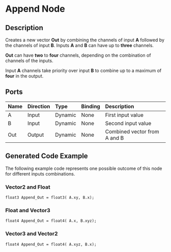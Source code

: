 # Append Node

## Description

Creates a new vector **Out** by combining the channels of input **A** followed by the channels of input **B**.
Inputs **A** and **B** can have up to **three** channels.

**Out** can have **two** to **four** channels, depending on the combination of channels of the inputs.

Input **A** channels take priority over input **B** to combine up to a maximum of **four** in the output.

## Ports

| Name        | Direction           | Type  | Binding | Description |
|:------------ |:-------------|:-----|:---|:---|
| A     | Input     | Dynamic   | None | First input value |
| B     | Input     | Dynamic   | None | Second input value |
| Out   | Output    | Dynamic   | None | Combined vector from A and B |

## Generated Code Example

The following example code represents one possible outcome of this node for different inputs combinations.

### Vector2 and Float
```
float3 Append_Out = float3( A.xy, B.x);
```
### Float and Vector3
```
float4 Append_Out = float4( A.x, B.xyz);
```
### Vector3 and Vector2
```
float4 Append_Out = float4( A.xyz, B.x);
```